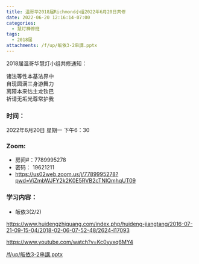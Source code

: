 ```yaml
---
title: 温哥华2018届Richmond小组2022年6月20日共修
date: 2022-06-20 12:16:14-07:00
categories:
  - 慧灯禅修班
tags:
  - 2018届
attachments: /f/up/皈依3-2串講.pptx
---
```

2018届温哥华慧灯小组共修通知：

诸法等性本基法界中\
自现圆满三身游舞力\
离障本来怙主龙钦巴\
祈请无垢光尊常护我  

### 时间：

2022年6月20日 星期一 下午6：30

### Zoom:

* 房间#：7789995278 
* 密码： 19621211
* <https://us02web.zoom.us/j/7789995278?pwd=VjZmbWJFY2k2K0E5RVB2cTNIQmhqUT09>

### 学习内容：

* 皈依3(2/2)

<https://www.huidengzhiguang.com/index.php/huideng-jiangtang/2016-07-21-09-15-04/2018-02-06-07-52-48/2624-l17093>

<https://www.youtube.com/watch?v=Kc0yyxq6MY4>

[/f/up/皈依3-2串講.pptx](http://huidengchanxiu.net/hdv/f/up/皈依3-2串講.pptx)
